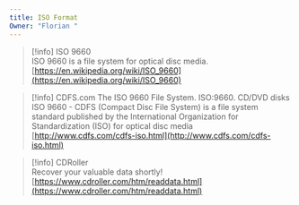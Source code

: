 ```yaml
---
title: ISO Format
Owner: "Florian "
---
```

> [!info] ISO 9660  
> ISO 9660 is a file system for optical disc media.  
> [https://en.wikipedia.org/wiki/ISO_9660](https://en.wikipedia.org/wiki/ISO_9660)  

> [!info] CDFS.com The ISO 9660 File System. ISO:9660. CD/DVD disks  
> ISO 9660 - CDFS (Compact Disc File System) is a file system standard published by the International Organization for Standardization (ISO) for optical disc media  
> [http://www.cdfs.com/cdfs-iso.html](http://www.cdfs.com/cdfs-iso.html)  

> [!info] CDRoller  
> Recover your valuable data shortly!  
> [https://www.cdroller.com/htm/readdata.html](https://www.cdroller.com/htm/readdata.html)